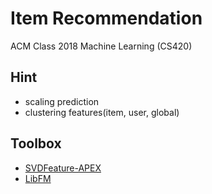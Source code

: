 # Item Recommendation
ACM Class 2018 Machine Learning (CS420)

## Hint

- scaling prediction
- clustering features(item, user, global)

## Toolbox

- [SVDFeature-APEX](http://apex.sjtu.edu.cn/projects/33)
- [LibFM](http://libfm.org/)